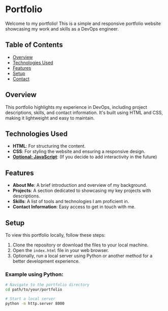 # Portfolio

Welcome to my portfolio! This is a simple and responsive portfolio website showcasing my work and skills as a DevOps engineer.

## Table of Contents

- [Overview](#overview)
- [Technologies Used](#technologies-used)
- [Features](#features)
- [Setup](#setup)
- [Contact](#contact)

## Overview

This portfolio highlights my experience in DevOps, including project descriptions, skills, and contact information. It's built using HTML and CSS, making it lightweight and easy to maintain.

## Technologies Used

- **HTML**: For structuring the content.
- **CSS**: For styling the website and ensuring a responsive design.
- **[Optional: JavaScript](#)**: (If you decide to add interactivity in the future)

## Features

- **About Me**: A brief introduction and overview of my background.
- **Projects**: A section dedicated to showcasing my key projects with descriptions.
- **Skills**: A list of tools and technologies I am proficient in.
- **Contact Information**: Easy access to get in touch with me.

## Setup

To view this portfolio locally, follow these steps:

1. Clone the repository or download the files to your local machine.
2. Open the `index.html` file in your web browser.
3. Optionally, run a local server using Python or another method for a better development experience.

### Example using Python:

```bash
# Navigate to the portfolio directory
cd path/to/your/portfolio

# Start a local server
python -m http.server 8000
